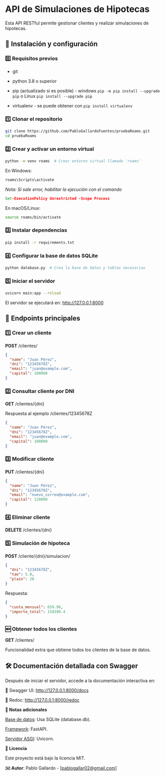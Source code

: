 # API de Simulaciones de Hipotecas

Esta API RESTful permite gestionar clientes y realizar simulaciones de hipotecas.

## 🚀 Instalación y configuración

### 0️⃣ Requisitos previos

- git

- python 3.8 o superior

- pip (actualizado si es posible) - windows 
      ```
      pip -m pip install --upgrade pip
      ``` 
      o Linux 
      ```
      pip install --upgrade pip
      ```

- virtualenv - se puede obtener con 
      ```
      pip install virtualenv
      ```

### 1️⃣ Clonar el repositorio

```bash
git clone https://github.com/PabloGallardoFuentes/pruebaRoams.git
cd pruebaRoams
```

### 2️⃣ Crear y activar un entorno virtual

```bash
python -m venv roams  # Crear entorno virtual llamado 'roams'
```

En Windows:

```cmd
roams\Scripts\activate
```
*Nota: Si sale error, habilitar la ejecución con el comando*
```cmd
Set-ExecutionPolicy Unrestricted -Scope Process
```

En macOS/Linux:

```bash
source roams/bin/activate
```

### 3️⃣ Instalar dependencias

```bash
pip install -r requirements.txt
```

### 4️⃣ Configurar la base de datos SQLite
 ```bash
python database.py  # Crea la base de datos y tablas necesarias
```

### 5️⃣ Iniciar el servidor

```bash
uvicorn main:app --reload
```

El servidor se ejecutará en: http://127.0.0.1:8000

## 📌 Endpoints principales

### 1️⃣ Crear un cliente

**POST** /clientes/
```json
{
  "name": "Juan Pérez",
  "dni": "12345678Z",
  "email": "juan@example.com",
  "capital": 100000
}
```

### 2️⃣ Consultar cliente por DNI

**GET** /clientes/{dni}

Respuesta al ejemplo /clientes/12345678Z

```json
{
  "name": "Juan Pérez",
  "dni": "12345678Z",
  "email": "juan@example.com",
  "capital": 100000
}
```
### 3️⃣ Modificar cliente

**PUT** /clientes/{dni}
```json
{
  "name": "Juan Pérez",
  "dni": "12345678Z",
  "email": "nuevo_correo@example.com",
  "capital": 120000
}
```

### 4️⃣ Eliminar cliente

**DELETE** /clientes/{dni}

### 5️⃣ Simulación de hipoteca

**POST** /cliente/{dni}/simulacion/
```json
{
  "dni": "12345678Z",
  "tae": 5.0,
  "plazo": 20
}
```

Respuesta:
```json
{
  "cuota_mensual": 659.96,
  "importe_total": 158390.4
}
```

### 🆕 Obtener todos los clientes

**GET** /clientes/

Funcionalidad extra que obtiene todos los clientes de la base de datos.

## 🛠️ Documentación detallada con Swagger

Después de iniciar el servidor, accede a la documentación interactiva en:

📜 Swagger UI: http://127.0.0.1:8000/docs

📄 Redoc: http://127.0.0.1:8000/redoc

**📌 Notas adicionales**

<u>Base de datos</u>: Usa SQLite (database.db).

<u>Framework</u>: FastAPI.

<u>Servidor ASGI</u>: Uvicorn.

**📜 Licencia**

Este proyecto está bajo la licencia MIT.

**✉️ Autor**: Pablo Gallardo - [pablogallar02@gmail.com]

